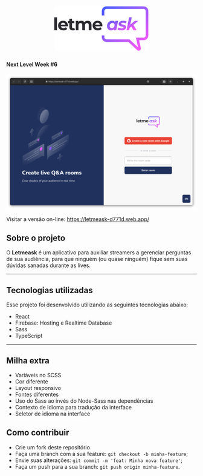 <h1 align="center">
    <img alt="Letmeask" title="Letmeask" src="./src/assets/images/logo.svg" width="250px" />
</h1>

#### Next Level Week #6

![Screenshot](./.github/letmeask.png)

Visitar a versão on-line: https://letmeask-d771d.web.app/

## Sobre o projeto

O **Letmeask** é um aplicativo para auxiliar streamers a gerenciar perguntas de sua audiência, para que ninguém (ou quase ninguém) fique sem suas dúvidas sanadas durante as lives.

---

## Tecnologias utilizadas

Esse projeto foi desenvolvido utilizando as seguintes tecnologias abaixo:

- React
- Firebase: Hosting e Realtime Database
- Sass
- TypeScript

---

## Milha extra

- Variáveis no SCSS
- Cor diferente
- Layout responsivo
- Fontes diferentes
- Uso do Sass ao invés do Node-Sass nas dependências
- Contexto de idioma para tradução da interface
- Seletor de idioma na interface

## Como contribuir

- Crie um fork deste repositório
- Faça uma branch com a sua feature: `git checkout -b minha-feature`;
- Envie suas alterações: `git commit -m 'feat: Minha nova feature'`;
- Faça um push para a sua branch: `git push origin minha-feature`.
